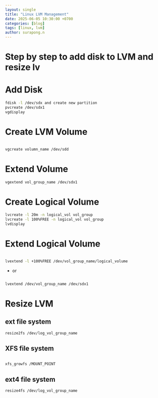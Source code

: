 ```yaml
---
layout: single
title: "Linux LVM Management"
date: 2025-06-05 10:30:00 +0700
categories: [blog]
tags: [linux, lvm]
author: surapong.n
---
```


# Step by step to add disk to LVM and resize lv

# Add Disk

```bash
fdisk -l /dev/sdx and create new partition
pvcreate /dev/sdx1
vgdisplay
```

# Create LVM Volume

```bash

vgcreate volumn_name /dev/sdd
```

# Extend Volume

```bash
vgextend vol_group_name /dev/sdx1
```

# Create Logical Volume

```bash
lvcreate -l 20m -n logical_vol vol_group
lvcreate -l 100%FREE -n logical_vol vol_group
lvdisplay
```

# Extend Logical Volume

```bash

lvextend -l +100%FREE /dev/vol_group_name/logical_volume
```

- or

```bash

lvextend /dev/vol_group_name /dev/sdx1
```

# Resize LVM

## ext file system

```bash
resize2fs /dev/log_vol_group_name
```

## XFS file system

```bash

xfs_growfs /MOUNT_POINT
```

## ext4 file system

```bash
resize4fs /dev/log_vol_group_name
```
